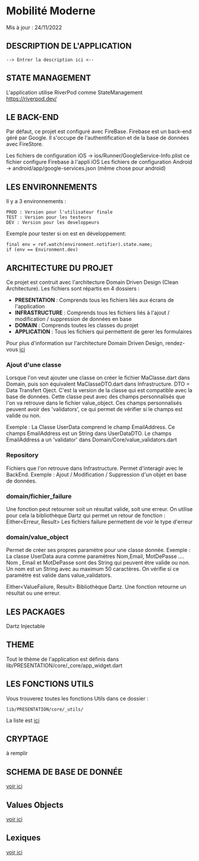 # Mobilité Moderne

Mis à jour : 24/11/2022


## DESCRIPTION DE L'APPLICATION

```
--> Entrer la description ici <--
```


## STATE MANAGEMENT
L'application utilise RiverPod comme StateManagement
https://riverpod.dev/



## LE BACK-END
Par défaut, ce projet est configuré avec FireBase. 
Firebase est un back-end géré par Google. Il s'occupe de l'authentification et de la base de données avec FireStore. 

Les fichiers de configuration iOS
-> ios/Runner/GoogleService-Info.plist ce fichier configure Firebase à l'appli iOS
Les fichiers de configuration Android
-> android/app/google-services.json (même chose pour android)


## LES ENVIRONNEMENTS

Il y a 3 environnements :

    PROD : Version pour l'utilisateur finale
    TEST : Version pour les testeurs
    DEV : Version pour les developpeurs

Exemple pour tester si on est en développement: 
```
final env = ref.watch(environment.notifier).state.name;
if (env == Environment.dev)
```


## ARCHITECTURE DU PROJET

Ce projet est contruit avec l'architecture Domain Driven Design (Clean Architecture). 
Les fichiers sont répartis en 4 dossiers :
- **PRESENTATION** : Comprends tous les fichiers liés aux écrans de l'application
- **INFRASTRUCTURE** : Comprends tous les fichiers liés à l'ajout / modification / suppression de données en base 
- **DOMAIN** : Comprends toutes les classes du projet
- **APPLICATION** : Tous les fichiers qui permettent de gerer les formulaires

Pour plus d'information sur l'architecture Domain Driven Design, rendez-vous [ici](https://otakoyi.software/blog/flutter-clean-architecture-with-riverpod-and-supabase)

### Ajout d'une classe
Lorsque l'on veut ajouter une classe on créer le fichier MaClasse.dart dans Domain, puis son
équivalent MaClasseDTO.dart dans Infrastructure. DTO = Data Transfert Oject. C'est la version
de la classe qui est compatible avec la base de données. 
Cette classe peut avec des champs personnalisés que l'on va retrouve dans le fichier value_object.
Ces champs personnalisés peuvent avoir des 'validators', ce qui permet de vérifier si le champs
est valide ou non. 

Exemple : La Classe UserData comprend le champ EmailAddress. Ce champs EmailAddress est un String 
dans UserDataDTO. Le champs EmailAddress a un 'validator' dans Domain/Core/value_validators.dart

### Repository
Fichiers que l'on retrouve dans Infrastructure. Permet d'interagir avec le BackEnd.
Exemple : Ajout / Modification / Suppression d'un objet en base de données. 

### domain/fichier_failure
Une fonction peut retourner soit un résultat valide, soit une erreur. 
On utilise pour cela la bibliothèque Dartz qui permet un retour de fonction : Either<Erreur, Result>
Les fichiers failure permettent de voir le type d'erreur

### domain/value_object
Permet de créer ses propres paramètre pour une classe donnée. 
Exemple : La classe UserData aura comme paramètres Nom,Email, MotDePasse ....
Nom , Email et MotDePasse sont des String qui peuvent être valide ou non. 
Un nom est un String avec au maximum 50 caractères.
On vérifie si ce paramètre est valide dans value_validators. 

Either<ValueFailure, Result>
Bibliothèque Dartz. Une fonction retourne un résultat ou une erreur. 


## LES PACKAGES

Dartz
Injectable

## THEME

Tout le thème de l'application est définis dans lib/PRESENTATION/core/_core/app_widget.dart

## LES FONCTIONS UTILS

Vous trouverez toutes les fonctions Utils dans ce dossier : 
```
lib/PRESENTATION/core/_utils/
```

La liste est [ici](DOCUMENTATION/fonctions_utils.md)

## CRYPTAGE

à remplir

## SCHEMA DE BASE DE DONNÉE

[voir ici](./DOCUMENTATION/schema_bdd.md)

## Values Objects

[voir ici](./DOCUMENTATION/value_objects.md)

## Lexiques

[voir ici](./DOCUMENTATION/lexique.md)